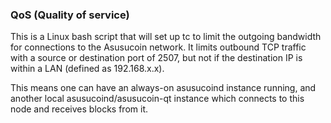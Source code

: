 ### QoS (Quality of service) ###

This is a Linux bash script that will set up tc to limit the outgoing bandwidth for connections to the Asusucoin network. It limits outbound TCP traffic with a source or destination port of 2507, but not if the destination IP is within a LAN (defined as 192.168.x.x).

This means one can have an always-on asusucoind instance running, and another local asusucoind/asusucoin-qt instance which connects to this node and receives blocks from it.
